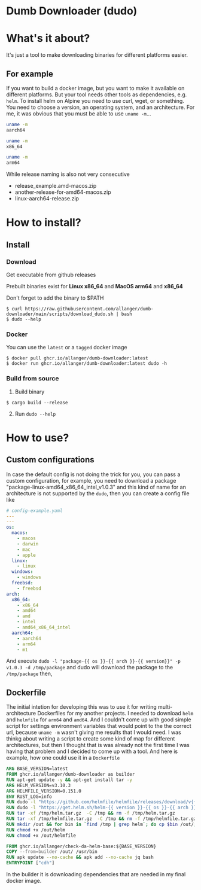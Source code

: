 # Dumb Downloader (dudo)

# What's it about?
It's just a tool to make downloading binaries for different platforms easier. 

## For example
If you want to build a docker image, but you want to make it available on different platforms. But your tool needs other tools as dependencies, e.g. `helm`.
To install helm on Alpine you need to use curl, wget, or something. You need to choose a version, an operating system, and an architecture. For me, it was obvious that you must be able to use `uname -m`...
```BASH
uname -m 
aarch64

uname -m
x86_64

uname -m
arm64
```

While release naming is also not very consecutive

- release_example.amd-macos.zip
- another-release-for-amd64-macos.zip
- linux-aarch64-release.zip

# How to install?
## Install 
### Download 

Get executable from github releases

Prebuilt binaries exist for **Linux x86_64** and **MacOS arm64** and **x86_64**

Don't forget to add the binary to $PATH
```
$ curl https://raw.githubusercontent.com/allanger/dumb-downloader/main/scripts/download_dudo.sh | bash
$ dudo --help
```
### Docker

You can use the `latest` or a `tagged` docker image
```
$ docker pull ghcr.io/allanger/dumb-downloader:latest
$ docker run ghcr.io/allanger/dumb-downloader:latest dudo -h
```

### Build from source
1. Build binary
```
$ cargo build --release
``` 
2. Run `dudo --help`

# How to use?
## Custom configurations

In case the default config is not doing the trick for you, you can pass a custom configuration, for example, you need to download a package "package-linux-amd64_x86_64_intel_v1.0.3" and this kind of name for an architecture is not supported by the `dudo`, then you can create a config file like 
```yaml
# config-example.yaml
---
---
os:
  macos:
    - macos
    - darwin
    - mac
    - apple
  linux:
    - linux
  windows:
    - windows
  freebsd:
    - freebsd
arch:
  x86_64:
    - x86_64
    - amd64
    - amd
    - intel
    - amd64_x86_64_intel
  aarch64:
    - aarch64
    - arm64
    - m1

```

And execute `dudo -l "package-{{ os }}-{{ arch }}-{{ version}}" -p v1.0.3 -d /tmp/package` and dudo will download the package to the `/tmp/package` then, 

## Dockerfile

The initial intetion for developing this was to use it for writing multi-architecture Dockerfiles for my another projects. I needed to download `helm` and `helmfile` for `arm64` and `amd64`. And I couldn't come up with good simple script for settings environment variables that would point to the the correct url, because `uname -m` wasn't giving me results that I would need. I was thinkg about writing a script to create some kind of map for different architectures, but then I thought that is was already not the first time I was having that problem and I decided to come up with a tool. And here is example, how one could use it in a `Dockerfile`

```DOCKERFILE
ARG BASE_VERSION=latest
FROM ghcr.io/allanger/dumb-downloader as builder
RUN apt-get update -y && apt-get install tar -y
ARG HELM_VERSION=v3.10.3
ARG HELMFILE_VERSION=0.151.0
ENV RUST_LOG=info
RUN dudo -l "https://github.com/helmfile/helmfile/releases/download/v{{ version }}/helmfile_{{ version }}_{{ os }}_{{ arch }}.tar.gz" -i /tmp/helmfile.tar.gz -p $HELMFILE_VERSION
RUN dudo -l "https://get.helm.sh/helm-{{ version }}-{{ os }}-{{ arch }}.tar.gz" -i /tmp/helm.tar.gz -p $HELM_VERSION
RUN tar -xf /tmp/helm.tar.gz  -C /tmp && rm -f /tmp/helm.tar.gz 
RUN tar -xf /tmp/helmfile.tar.gz  -C /tmp && rm -f /tmp/helmfile.tar.gz 
RUN mkdir /out && for bin in `find /tmp | grep helm`; do cp $bin /out/; done
RUN chmod +x /out/helm
RUN chmod +x /out/helmfile

FROM ghcr.io/allanger/check-da-helm-base:${BASE_VERSION} 
COPY --from=builder /out/ /usr/bin
RUN apk update --no-cache && apk add --no-cache jq bash
ENTRYPOINT ["cdh"]
```

In the builder it is downloading dependencies that are needed in my final docker image.